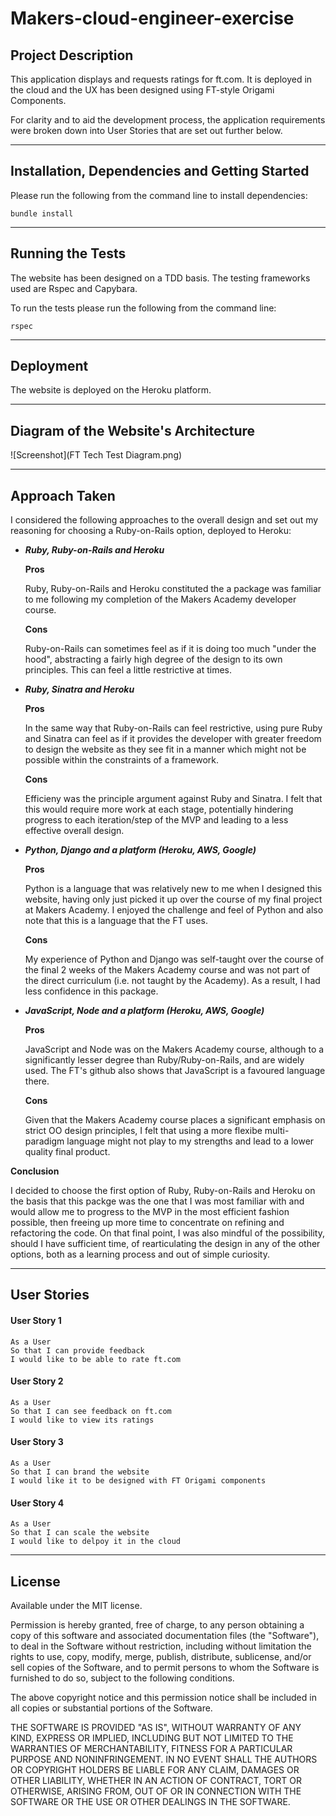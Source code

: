 # **Makers-cloud-engineer-exercise**

## **Project Description**

This application displays and requests ratings for ft.com. It is deployed in the cloud and the UX has been designed using FT-style Origami Components.

For clarity and to aid the development process, the application requirements were broken down into User Stories that are set out further below.

---

## **Installation, Dependencies and Getting Started**

Please run the following from the command line to install dependencies:

```
bundle install
```

---

## **Running the Tests**

The website has been designed on a TDD basis.  The testing frameworks used are Rspec and Capybara.

To run the tests please run the following from the command line:

```
rspec
```

---

## **Deployment**

The website is deployed on the Heroku platform.

---

## **Diagram of the Website's Architecture**

![Screenshot](FT Tech Test Diagram.png)

---

## **Approach Taken**

I considered the following approaches to the overall design and set out my reasoning for choosing a Ruby-on-Rails option, deployed to Heroku:

 - _**Ruby, Ruby-on-Rails and Heroku**_

   **Pros**

   Ruby, Ruby-on-Rails and Heroku constituted the a package was familiar to me following my completion of the Makers Academy developer course.

   **Cons**

   Ruby-on-Rails can sometimes feel as if it is doing too much "under the hood", abstracting a fairly high degree of the design to its own principles. This can feel a little restrictive at times.

 - _**Ruby, Sinatra and Heroku**_

   **Pros**

   In the same way that Ruby-on-Rails can feel restrictive, using pure Ruby and Sinatra can feel as if it provides the developer with greater freedom to design the website as they see fit in a manner which might not be possible within the constraints of a framework.

   **Cons**

   Efficieny was the principle argument against Ruby and Sinatra.  I felt that this would require more work at each stage, potentially hindering progress to each iteration/step of the MVP and leading to a less effective overall design.

 - _**Python, Django and a platform (Heroku, AWS, Google)**_

   **Pros**

   Python is a language that was relatively new to me when I designed this website, having only just picked it up over the course of my final project at Makers Academy.  I enjoyed the challenge and feel of Python and also note that this is a language that the FT uses.

   **Cons**

   My experience of Python and Django was self-taught over the course of the final 2 weeks of the Makers Academy course and was not part of the direct curriculum (i.e. not taught by the Academy).  As a result, I had less confidence in this  package.

 - _**JavaScript, Node and a platform (Heroku, AWS, Google)**_

   **Pros**

   JavaScript and Node was on the Makers Academy course, although to a significantly lesser degree than Ruby/Ruby-on-Rails, and are widely used.  The FT's github also shows that JavaScript is a favoured language there.

   **Cons**

   Given that the Makers Academy course places a significant emphasis on strict OO design principles, I felt that using a more flexibe multi-paradigm language might not play to my strengths and lead to a lower quality final product.

**Conclusion**

I decided to choose the first option of Ruby, Ruby-on-Rails and Heroku on the basis that this packge was the one that I was most familiar with and would allow me to progress to the MVP in the most efficient fashion possible, then freeing up more time to concentrate on refining and refactoring the code.  On that final point, I was also mindful of the possibility, should I have sufficient time, of rearticulating the design in any of the other options, both as a learning process and out of simple curiosity.

---

## **User Stories**

#### **User Story 1**

```
As a User
So that I can provide feedback
I would like to be able to rate ft.com
```

#### **User Story 2**

```
As a User
So that I can see feedback on ft.com
I would like to view its ratings
```

#### **User Story 3**

```
As a User
So that I can brand the website
I would like it to be designed with FT Origami components
```

#### **User Story 4**

```
As a User
So that I can scale the website
I would like to delpoy it in the cloud
```

---

## **License**

Available under the MIT license.

Permission is hereby granted, free of charge, to any person obtaining a copy of this software and associated documentation files (the "Software"), to deal in the Software without restriction, including without limitation the rights to use, copy, modify, merge, publish, distribute, sublicense, and/or sell copies of the Software, and to permit persons to whom the Software is furnished to do so, subject to the following conditions.

The above copyright notice and this permission notice shall be included in all copies or substantial portions of the Software.

THE SOFTWARE IS PROVIDED "AS IS", WITHOUT WARRANTY OF ANY KIND, EXPRESS OR IMPLIED, INCLUDING BUT NOT LIMITED TO THE WARRANTIES OF MERCHANTABILITY, FITNESS FOR A PARTICULAR PURPOSE AND NONINFRINGEMENT. IN NO EVENT SHALL THE AUTHORS OR COPYRIGHT HOLDERS BE LIABLE FOR ANY CLAIM, DAMAGES OR OTHER LIABILITY, WHETHER IN AN ACTION OF CONTRACT, TORT OR OTHERWISE, ARISING FROM, OUT OF OR IN CONNECTION WITH THE SOFTWARE OR THE USE OR OTHER DEALINGS IN THE SOFTWARE.

